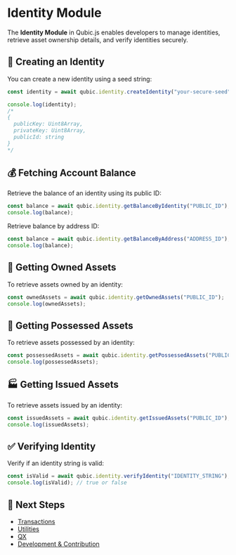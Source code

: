# Identity Module

The **Identity Module** in Qubic.js enables developers to manage identities, retrieve asset ownership details, and verify identities securely.

## 🔑 Creating an Identity

You can create a new identity using a seed string:

```javascript
const identity = await qubic.identity.createIdentity("your-secure-seed");

console.log(identity);
/*
{
  publicKey: Uint8Array,
  privateKey: Uint8Array,
  publicId: string
}
*/
```

## 💰 Fetching Account Balance

Retrieve the balance of an identity using its public ID:

```javascript
const balance = await qubic.identity.getBalanceByIdentity("PUBLIC_ID");
console.log(balance);
```

Retrieve balance by address ID:

```javascript
const balance = await qubic.identity.getBalanceByAddress("ADDRESS_ID");
console.log(balance);
```

## 📜 Getting Owned Assets

To retrieve assets owned by an identity:

```javascript
const ownedAssets = await qubic.identity.getOwnedAssets("PUBLIC_ID");
console.log(ownedAssets);
```

## 🎒 Getting Possessed Assets

To retrieve assets possessed by an identity:

```javascript
const possessedAssets = await qubic.identity.getPossessedAssets("PUBLIC_ID");
console.log(possessedAssets);
```

## 🏭 Getting Issued Assets

To retrieve assets issued by an identity:

```javascript
const issuedAssets = await qubic.identity.getIssuedAssets("PUBLIC_ID");
console.log(issuedAssets);
```

## ✅ Verifying Identity

Verify if an identity string is valid:

```javascript
const isValid = await qubic.identity.verifyIdentity("IDENTITY_STRING");
console.log(isValid); // true or false
```

## 📌 Next Steps
- [Transactions](transaction.md)
- [Utilities](utils.md)
- [QX](qx.md)
- [Development & Contribution](development.md)

